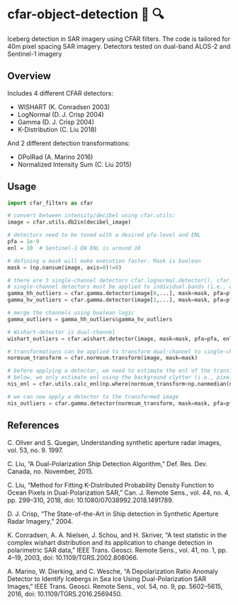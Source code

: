 
cfar-object-detection :ice_cube: :mag:
======
Iceberg detection in SAR imagery using CFAR filters.
The code is tailored for 40m pixel spacing SAR imagery.
Detectors tested on dual-band ALOS-2 and Sentinel-1 imagery
 
## Overview
Includes 4 different CFAR detectors:
* WISHART (K. Conradsen 2003)
* LogNormal (D. J. Crisp 2004)
* Gamma (D. J. Crisp 2004)
* K-Distribution (C. Liu 2018)

And 2 different detection transformations:
* DPolRad (A. Marino 2016)
* Normalized Intensity Sum (C. Liu 2015)


## Usage

```Python
import cfar_filters as cfar

# convert between intensity/decibel using cfar.utils:
image = cfar.utils.db2in(decibel_image)

# detectors need to be tuned with a desired pfa-level and ENL
pfa = 1e-9
enl = 10  # Sentinel-1 EW ENL is around 10

# defining a mask will make execution faster. Mask is boolean
mask = (np.nansum(image, axis=0)!=0)

# there are 3 single-channel detectors cfar.lognormal.detector(), cfar.gamma.detector(), and cfar.kdistribution.detector()
# single-channel detectors must be applied to individual bands (i.e., on HH / HV)
gamma_hh_outliers = cfar.gamma.detector(image[0,...], mask=mask, pfa=pfa, enl=enl)
gamma_hv_outliers = cfar.gamma.detector(image[1,...], mask=mask, pfa=pfa, enl=enl)

# merge the channels using boolean logic
gamma_outliers = gamma_hh_outliers&gamma_hv_outliers

# Wishart-detector is dual-channel
wishart_outliers = cfar.wishart.detector(image, mask=mask, pfa=pfa, enl=enl)

# transformations can be applied to transform dual-channel to single-channel
normsum_transform = cfar.normsum.transform(image, mask=mask)

# before applying a detector, we need to estimate the enl of the transformed image
# below, we only estimate enl using the background clytter (i.e., pixels with intensity below 2xmedian)
nis_enl = cfar.utils.calc_enl(np.where(normsum_transform<np.nanmedian(normsum_transform)*2, normsum_transform, np.nan))

# we can now apply a detector to the transformed image
nis_outliers = cfar.gamma.detector(normsum_transform, mask=mask, pfa=pfa, enl=nis_enl)


```

## References
C. Oliver and S. Quegan, Understanding synthetic aperture radar images, vol. 53, no. 9. 1997.

C. Liu, “A Dual-Polarization Ship Detection Algorithm,” Def. Res. Dev. Canada, no. November, 2015.

C. Liu, “Method for Fitting K-Distributed Probability Density Function to Ocean Pixels in Dual-Polarization SAR,” Can. J. Remote Sens., vol. 44, no. 4, pp. 299–310, 2018, doi: 10.1080/07038992.2018.1491789.

D. J. Crisp, “The State-of-the-Art in Ship detection in Synthetic Aperture Radar Imagery,” 2004.

K. Conradsen, A. A. Nielsen, J. Schou, and H. Skriver, “A test statistic in the complex wishart distribution and its application to change detection in polarimetric SAR data,” IEEE Trans. Geosci. Remote Sens., vol. 41, no. 1, pp. 4–19, 2003, doi: 10.1109/TGRS.2002.808066.

A. Marino, W. Dierking, and C. Wesche, “A Depolarization Ratio Anomaly Detector to Identify Icebergs in Sea Ice Using Dual-Polarization SAR Images,” IEEE Trans. Geosci. Remote Sens., vol. 54, no. 9, pp. 5602–5615, 2016, doi: 10.1109/TGRS.2016.2569450.
